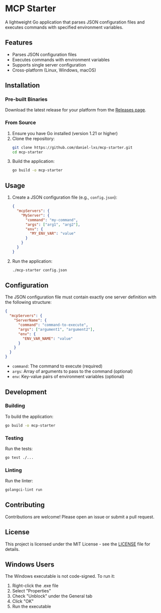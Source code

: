 # MCP Starter

A lightweight Go application that parses JSON configuration files and executes commands with specified environment variables.

## Features

- Parses JSON configuration files
- Executes commands with environment variables
- Supports single server configuration
- Cross-platform (Linux, Windows, macOS)

## Installation

### Pre-built Binaries

Download the latest release for your platform from the [Releases page](https://github.com/daniel-lxs/mcp-starter/releases).

### From Source

1. Ensure you have Go installed (version 1.21 or higher)
2. Clone the repository:
   ```bash
   git clone https://github.com/daniel-lxs/mcp-starter.git
   cd mcp-starter
   ```
3. Build the application:
   ```bash
   go build -o mcp-starter
   ```

## Usage

1. Create a JSON configuration file (e.g., `config.json`):
   ```json
   {
     "mcpServers": {
       "MyServer": {
         "command": "my-command",
         "args": ["arg1", "arg2"],
         "env": {
           "MY_ENV_VAR": "value"
         }
       }
     }
   }
   ```

2. Run the application:
   ```bash
   ./mcp-starter config.json
   ```

## Configuration

The JSON configuration file must contain exactly one server definition with the following structure:

```json
{
  "mcpServers": {
    "ServerName": {
      "command": "command-to-execute",
      "args": ["argument1", "argument2"],
      "env": {
        "ENV_VAR_NAME": "value"
      }
    }
  }
}
```

- `command`: The command to execute (required)
- `args`: Array of arguments to pass to the command (optional)
- `env`: Key-value pairs of environment variables (optional)

## Development

### Building

To build the application:
```bash
go build -o mcp-starter
```

### Testing

Run the tests:
```bash
go test ./...
```

### Linting

Run the linter:
```bash
golangci-lint run
```

## Contributing

Contributions are welcome! Please open an issue or submit a pull request.

## License

This project is licensed under the MIT License - see the [LICENSE](LICENSE) file for details.

## Windows Users
The Windows executable is not code-signed. To run it:
1. Right-click the .exe file
2. Select "Properties"
3. Check "Unblock" under the General tab
4. Click "OK"
5. Run the executable
